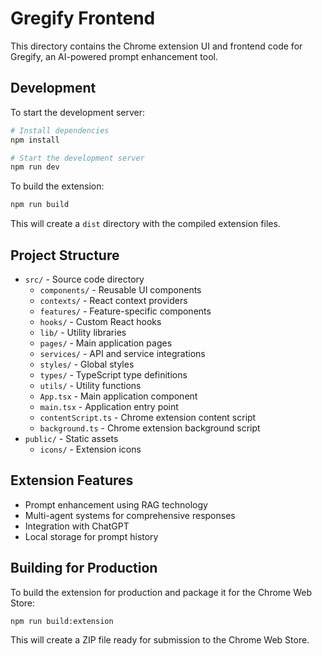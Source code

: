 # Gregify Frontend

This directory contains the Chrome extension UI and frontend code for Gregify, an AI-powered prompt enhancement tool.

## Development

To start the development server:

```bash
# Install dependencies
npm install

# Start the development server
npm run dev
```

To build the extension:

```bash
npm run build
```

This will create a `dist` directory with the compiled extension files.

## Project Structure

- `src/` - Source code directory
  - `components/` - Reusable UI components
  - `contexts/` - React context providers
  - `features/` - Feature-specific components
  - `hooks/` - Custom React hooks
  - `lib/` - Utility libraries
  - `pages/` - Main application pages
  - `services/` - API and service integrations
  - `styles/` - Global styles
  - `types/` - TypeScript type definitions
  - `utils/` - Utility functions
  - `App.tsx` - Main application component
  - `main.tsx` - Application entry point
  - `contentScript.ts` - Chrome extension content script
  - `background.ts` - Chrome extension background script
- `public/` - Static assets
  - `icons/` - Extension icons

## Extension Features

- Prompt enhancement using RAG technology
- Multi-agent systems for comprehensive responses
- Integration with ChatGPT
- Local storage for prompt history

## Building for Production

To build the extension for production and package it for the Chrome Web Store:

```bash
npm run build:extension
```

This will create a ZIP file ready for submission to the Chrome Web Store.

